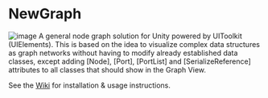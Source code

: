 # NewGraph
![image](https://user-images.githubusercontent.com/530629/219878506-2a12f872-cf5b-468e-8982-066c742bb8e7.png)
A general node graph solution for Unity powered by UIToolkit (UIElements). This is based on the idea to visualize complex data structures as graph networks without having to modify already established data classes, except adding [Node], [Port], [PortList] and [SerializeReference] attributes to all classes that should show in the Graph View. 

See the [Wiki](https://github.com/Gentlymad-Studios/NewGraph/wiki) for installation & usage instructions.
